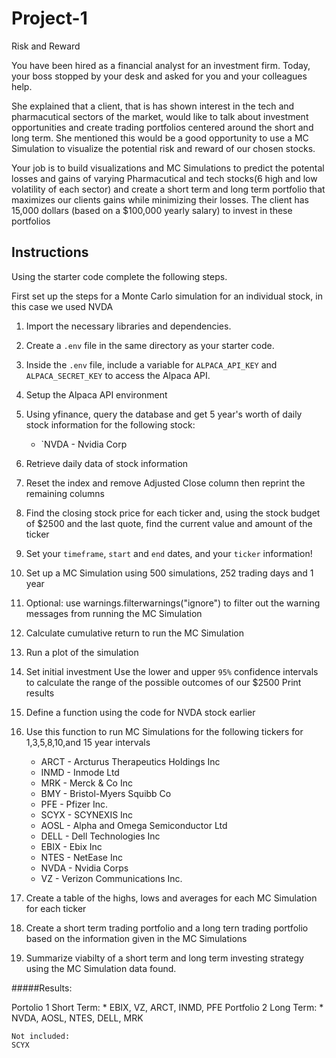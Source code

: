 # Project-1
 Risk and Reward

You have been hired as a financial analyst for an investment firm. Today, your boss stopped by your desk and asked for you and your colleagues help.

She explained that a client, that is has shown interest in the tech and pharmacutical sectors of the market, would like to talk about investment opportunities and create trading portfolios centered around the short and long term. She mentioned this would be a good opportunity to use a MC Simulation to visualize the potential risk and reward of our chosen stocks.

Your job is to build visualizations and MC Simulations to predict the potental losses and gains of varying Pharmacutical and tech stocks(6 high and low volatility of each sector) and create a short term and long term portfolio that maximizes our clients gains while minimizing their losses. The client has 15,000 dollars (based on a $100,000 yearly salary) to invest in these portfolios

## Instructions

Using the starter code complete the following steps.

First set up the steps for a Monte Carlo simulation for an individual stock, in this case we used NVDA

1. Import the necessary libraries and dependencies.

2. Create a `.env` file in the same directory as your starter code.

3. Inside the `.env` file, include a variable for `ALPACA_API_KEY` and `ALPACA_SECRET_KEY` to access the Alpaca API.

4. Setup the Alpaca API environment

5. Using yfinance, query the database and get 5 year's worth of daily stock information for the following stock:

    * `NVDA - Nvidia Corp

6. Retrieve daily data of stock information

7. Reset the index and remove Adjusted Close column then reprint the remaining columns

8. Find the closing stock price for each ticker and, using the stock budget of $2500 and the last quote, find the current value and amount of the ticker


9. Set your `timeframe`, `start` and `end` dates, and your `ticker` information!
10. Set up a MC Simulation using 500 simulations, 252 trading days and 1 year
11. Optional: use warnings.filterwarnings("ignore") to filter out the warning messages from running the MC Simulation
12. Calculate cumulative return to run the MC Simulation
13. Run a plot of the simulation
14.  Set initial investment
Use the lower and upper `95%` confidence intervals to calculate the range of the possible outcomes of our $2500
Print results
15. Define a function using the code for NVDA stock earlier 
16. Use this function to run MC Simulations for the following tickers for 1,3,5,8,10,and 15 year intervals

    * ARCT - Arcturus Therapeutics Holdings Inc
    * INMD - Inmode Ltd
    * MRK - Merck & Co Inc
    * BMY - Bristol-Myers Squibb Co
    * PFE - Pfizer Inc.
    * SCYX - SCYNEXIS Inc
    * AOSL - Alpha and Omega Semiconductor Ltd
    * DELL - Dell Technologies Inc
    * EBIX - Ebix Inc
    * NTES - NetEase Inc
    * NVDA - Nvidia Corps
    * VZ - Verizon Communications Inc.

17. Create a table of the highs, lows and averages for each MC Simulation for each ticker
18. Create a short term trading portfolio and a long tern trading portfolio based on the information given in the MC Simulations
19. Summarize viabilty of a short term and long term investing strategy using the MC Simulation data found.

#####Results:

Portolio 1 Short Term:
    * EBIX, VZ, ARCT, INMD, PFE
Portfolio 2 Long Term: 
    * NVDA, AOSL, NTES, DELL, MRK

    Not included:
    SCYX
